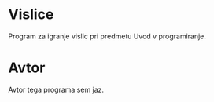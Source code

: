 # Vislice
Program za igranje vislic pri predmetu Uvod v programiranje.

# Avtor
Avtor tega programa sem jaz.
